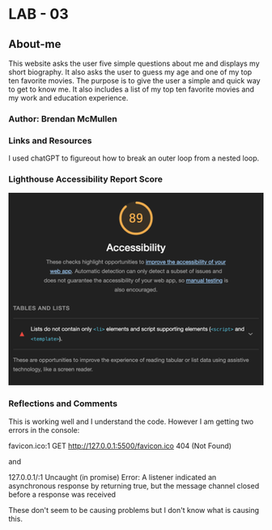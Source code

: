 # LAB - 03

## About-me

This website asks the user five simple questions about me and displays my short biography. It also asks the user to guess my age and one of my top ten favorite movies. The purpose is to give the user a simple and quick way to get to know me. It also includes a list of my top ten favorite movies and my work and education experience.

### Author: Brendan McMullen

### Links and Resources

I used chatGPT to figureout how to break an outer loop from a nested loop.

### Lighthouse Accessibility Report Score

![Lighthouse Report](img/LightHouse.png)

### Reflections and Comments

This is working well and I understand the code. However I am getting two errors in the console: 

favicon.ico:1 GET http://127.0.0.1:5500/favicon.ico 404 (Not Found)

and 

127.0.0.1/:1 Uncaught (in promise) Error: A listener indicated an asynchronous response by returning true, but the message channel closed before a response was received

These don't seem to be causing problems but I don't know what is causing this.

 